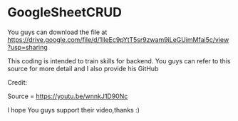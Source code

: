 # GoogleSheetCRUD

You guys can download the file at https://drive.google.com/file/d/1lleEc9pYtT5sr9zwam9iLeGUimMfai5c/view?usp=sharing

This coding is intended to train skills for backend. You guys can refer to this source for more detail and I also provide his GitHub

Credit:

Source = https://youtu.be/wnnkJ1D90Nc

I hope You guys support their video,thanks :)
